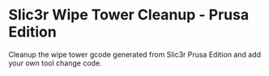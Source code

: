 # Slic3r Wipe Tower Cleanup - Prusa Edition
Cleanup the wipe tower gcode generated from Slic3r Prusa Edition and add your own tool change code. 
